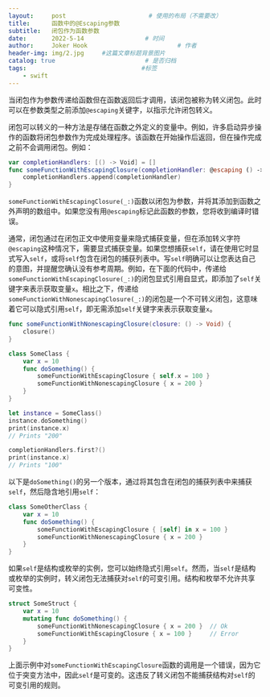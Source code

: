 ```yaml
---
layout:     post                       # 使用的布局（不需要改）
title:      函数中的@Escaping参数
subtitle:   闭包作为函数参数
date:       2022-5-14                 # 时间
author:     Joker Hook                         # 作者
header-img: img/2.jpg     #这篇文章标题背景图片
catalog: true                         # 是否归档
tags:                                #标签
    - swift
---
```


当闭包作为参数传递给函数但在函数返回后才调用，该闭包被称为转义闭包。此时可以在参数类型之前添加`@escaping`关键字，以指示允许闭包转义。

闭包可以转义的一种方法是存储在函数之外定义的变量中。例如，许多启动异步操作的函数将闭包参数作为完成处理程序。该函数在开始操作后返回，但在操作完成之前不会调用闭包。例如：
```swift
var completionHandlers: [() -> Void] = []
func someFunctionWithEscapingClosure(completionHandler: @escaping () -> Void) {
    completionHandlers.append(completionHandler)
}
```

`someFunctionWithEscapingClosure(_:)`函数以闭包为参数，并将其添加到函数之外声明的数组中。如果您没有用`@escaping`标记此函数的参数，您将收到编译时错误。

通常，闭包通过在闭包正文中使用变量来隐式捕获变量，但在添加转义字符`@escaping`这种情况下，需要显式捕获变量。如果您想捕获`self`，请在使用它时显式写入`self`，或将`self`包含在闭包的捕获列表中。写`self`明确可以让您表达自己的意图，并提醒您确认没有参考周期。例如，在下面的代码中，传递给`someFunctionWithEscapingClosure(_:)`的闭包显式引用自显式，即添加了`self`关键字来表示获取变量`x`。相比之下，传递给`someFunctionWithNonescapingClosure(_:)`的闭包是一个不可转义闭包，这意味着它可以隐式引用`self`，即无需添加`self`关键字来表示获取变量`x`。
```swift
func someFunctionWithNonescapingClosure(closure: () -> Void) {
    closure()
}

class SomeClass {
    var x = 10
    func doSomething() {
        someFunctionWithEscapingClosure { self.x = 100 }
        someFunctionWithNonescapingClosure { x = 200 }
    }
}

let instance = SomeClass()
instance.doSomething()
print(instance.x)
// Prints "200"

completionHandlers.first?()
print(instance.x)
// Prints "100"
```

以下是`doSomething()`的另一个版本，通过将其包含在闭包的捕获列表中来捕获`self`，然后隐含地引用`self`：
```swift
class SomeOtherClass {
    var x = 10
    func doSomething() {
        someFunctionWithEscapingClosure { [self] in x = 100 }
        someFunctionWithNonescapingClosure { x = 200 }
    }
}
```

如果`self`是结构或枚举的实例，您可以始终隐式引用`self`。然而，当`self`是结构或枚举的实例时，转义闭包无法捕获对`self`的可变引用。结构和枚举不允许共享可变性。
```swift
struct SomeStruct {
    var x = 10
    mutating func doSomething() {
        someFunctionWithNonescapingClosure { x = 200 }  // Ok
        someFunctionWithEscapingClosure { x = 100 }     // Error
    }
}
```

上面示例中对`someFunctionWithEscapingClosure`函数的调用是一个错误，因为它位于突变方法中，因此`self`是可变的。这违反了转义闭包不能捕获结构对`self`的可变引用的规则。
